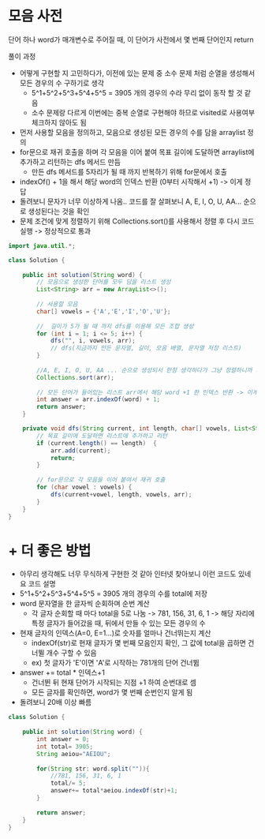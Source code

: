 # 모음 사전
단어 하나 word가 매개변수로 주어질 때, 이 단어가 사전에서 몇 번째 단어인지 return


풀이 과정
- 어떻게 구현할 지 고민하다가, 이전에 있는 문제 중 소수 문제 처럼 순열을 생성해서 모든 경우의 수 구하기로 생각
  - 5^1+5^2+5^3+5^4+5^5 = 3905 개의 경우의 수라 무리 없이 동작 할 것 같음
  - 소수 문제랑 다르게 이번에는 중복 순열로 구현해야 하므로 visited로 사용여부 체크하지 않아도 됨
- 먼저 사용할 모음을 정의하고, 모음으로 생성된 모든 경우의 수를 담을 arraylist 정의
- for문으로 재귀 호출을 하며 각 모음을 이어 붙여 목표 길이에 도달하면 arraylist에 추가하고 리턴하는 dfs 메서드 만듬
  - 만든 dfs 메서드를 5자리가 될 때 까지 반복하기 위해 for문에서 호출
- indexOf() + 1을 해서 해당 word의 인덱스 반환 (0부터 시작해서 +1) -> 이게 정답
- 돌려보니 문자가 너무 이상하게 나옴.. 코드를 잘 살펴보니 A, E, I, O, U, AA... 순으로 생성된다는 것을 확인
- 문제 조건에 맞게 정렬하기 위해 Collections.sort()를 사용해서 정렬 후 다시 코드 실행 -> 정상적으로 통과
```java
import java.util.*;

class Solution {
    
    public int solution(String word) {
        // 모음으로 생성한 단어를 모두 담을 리스트 생성
        List<String> arr = new ArrayList<>();
        
        // 사용할 모음
        char[] vowels = {'A','E','I','O','U'};
        
        //  길이가 5가 될 때 까지 dfs를 이용해 모든 조합 생성
        for (int i = 1; i <= 5; i++) {
            dfs("", i, vowels, arr);
            // dfs(지금까지 만든 문자열, 길이, 모음 배열, 문자열 저장 리스트)
        }
        
        //A, E, I, O, U, AA ... 순으로 생성되서 한참 생각하다가 그냥 정렬하니까 되네요..
        Collections.sort(arr); 
        
        // 모든 단어가 들어있는 리스트 arr에서 해당 word +1 한 인덱스 반환 -> 이게 n번째 단어
        int answer = arr.indexOf(word) + 1;
        return answer;
    }

    private void dfs(String current, int length, char[] vowels, List<String> arr) {
        // 목표 길이에 도달하면 리스트에 추가하고 리턴
        if (current.length() == length)  {
            arr.add(current);
            return;
        }
        
        // for문으로 각 모음을 이어 붙여서 재귀 호출
        for (char vowel : vowels) {
            dfs(current+vowel, length, vowels, arr);
        }
    }
}

```

# + 더 좋은 방법
- 아무리 생각해도 너무 무식하게 구현한 것 같아 인터넷 찾아보니 이런 코드도 있네요
코드 설명
- 5^1+5^2+5^3+5^4+5^5 = 3905 개의 경우의 수를 total에 저장
- word 문자열을 한 글자씩 순회하며 순번  계산
  - 각 글자 순회할 때 마다 total을 5로 나눔 -> 781, 156, 31, 6, 1 -> 해당 자리에 특정 글자가 들어갔을 때, 뒤에서 만들 수 있는 모든 경우의 수
- 현재 글자의 인덱스(A=0, E=1...)로 숫자를 얼마나 건너뛰는지 계산
  - indexOf(str)로 현재 글자가 몇 번째 모음인지 확인, 그 값에 total을 곱하면 건너뛸 개수 구할 수 있음
  - ex) 첫 글자가 'E'이면 'A'로 시작하는 781개의 단어 건너뜀
- answer += total * 인덱스+1
  - 건너뛴 뒤 현재 단어가 시작되는 지점 +1 하여 순번대로 셈
  - 모든 글자를 확인하면, word가 몇 번째 순번인지 알게 됨
- 돌려보니 20배 이상 빠름
```java
class Solution {
    
    public int solution(String word) {
        int answer = 0;
        int total= 3905;
        String aeiou="AEIOU";
        
        for(String str: word.split("")){
            //781, 156, 31, 6, 1
            total/= 5;
            answer+= total*aeiou.indexOf(str)+1;
        }
        
        return answer;
    }
}
```